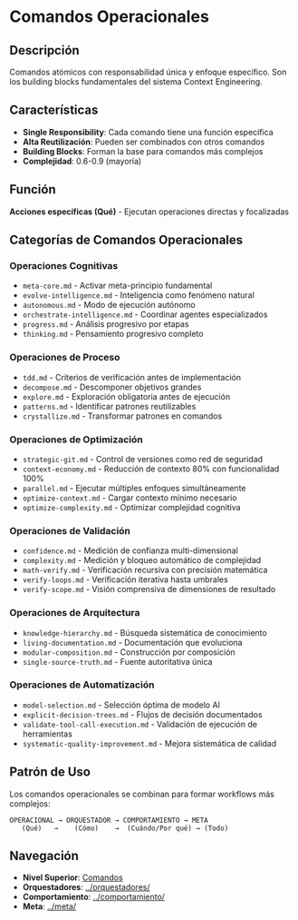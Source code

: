 # Comandos Operacionales

## Descripción
Comandos atómicos con responsabilidad única y enfoque específico. Son los building blocks fundamentales del sistema Context Engineering.

## Características
- **Single Responsibility**: Cada comando tiene una función específica
- **Alta Reutilización**: Pueden ser combinados con otros comandos
- **Building Blocks**: Forman la base para comandos más complejos
- **Complejidad**: 0.6-0.9 (mayoría)

## Función
**Acciones específicas (Qué)** - Ejecutan operaciones directas y focalizadas

## Categorías de Comandos Operacionales

### Operaciones Cognitivas
- `meta-core.md` - Activar meta-principio fundamental
- `evolve-intelligence.md` - Inteligencia como fenómeno natural
- `autonomous.md` - Modo de ejecución autónomo
- `orchestrate-intelligence.md` - Coordinar agentes especializados
- `progress.md` - Análisis progresivo por etapas
- `thinking.md` - Pensamiento progresivo completo

### Operaciones de Proceso
- `tdd.md` - Criterios de verificación antes de implementación
- `decompose.md` - Descomponer objetivos grandes
- `explore.md` - Exploración obligatoria antes de ejecución
- `patterns.md` - Identificar patrones reutilizables
- `crystallize.md` - Transformar patrones en comandos

### Operaciones de Optimización
- `strategic-git.md` - Control de versiones como red de seguridad
- `context-economy.md` - Reducción de contexto 80% con funcionalidad 100%
- `parallel.md` - Ejecutar múltiples enfoques simultáneamente
- `optimize-context.md` - Cargar contexto mínimo necesario
- `optimize-complexity.md` - Optimizar complejidad cognitiva

### Operaciones de Validación
- `confidence.md` - Medición de confianza multi-dimensional
- `complexity.md` - Medición y bloqueo automático de complejidad
- `math-verify.md` - Verificación recursiva con precisión matemática
- `verify-loops.md` - Verificación iterativa hasta umbrales
- `verify-scope.md` - Visión comprensiva de dimensiones de resultado

### Operaciones de Arquitectura
- `knowledge-hierarchy.md` - Búsqueda sistemática de conocimiento
- `living-documentation.md` - Documentación que evoluciona
- `modular-composition.md` - Construcción por composición
- `single-source-truth.md` - Fuente autoritativa única

### Operaciones de Automatización
- `model-selection.md` - Selección óptima de modelo AI
- `explicit-decision-trees.md` - Flujos de decisión documentados
- `validate-tool-call-execution.md` - Validación de ejecución de herramientas
- `systematic-quality-improvement.md` - Mejora sistemática de calidad

## Patrón de Uso
Los comandos operacionales se combinan para formar workflows más complejos:

```
OPERACIONAL → ORQUESTADOR → COMPORTAMIENTO → META
   (Qué)   →    (Cómo)    →  (Cuándo/Por qué) → (Todo)
```

## Navegación
- **Nivel Superior**: [Comandos](../)
- **Orquestadores**: [../orquestadores/](../orquestadores/)
- **Comportamiento**: [../comportamiento/](../comportamiento/)
- **Meta**: [../meta/](../meta/)